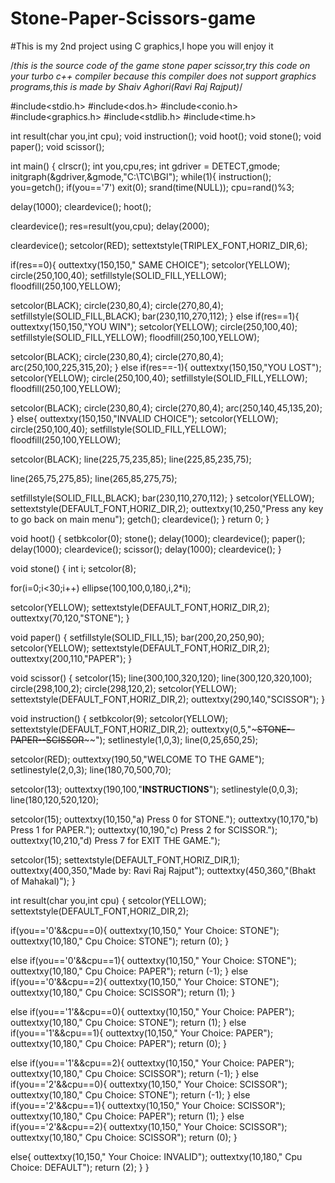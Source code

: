 # Stone-Paper-Scissors-game
#This is my 2nd project using C graphics,I hope you will enjoy it

/*this is the source code of the game stone paper scissor,try this code on your turbo c++ compiler because this compiler does not support graphics programs,this is made by Shaiv Aghori(Ravi Raj Rajput)*/

#include<stdio.h>
#include<dos.h>
#include<conio.h>
#include<graphics.h>
#include<stdlib.h>
#include<time.h>

int result(char you,int cpu);
void instruction();
void hoot();
void stone();
void paper();
void scissor();

int main()
{
clrscr();
int you,cpu,res;
int gdriver = DETECT,gmode; 
initgraph(&gdriver,&gmode,"C:\\TC\\BGI");
while(1){
instruction();
you=getch();
if(you=='7')
exit(0);
srand(time(NULL));
cpu=rand()%3;

delay(1000);
cleardevice();
hoot();

cleardevice();
res=result(you,cpu);
delay(2000);

cleardevice();
setcolor(RED);
settextstyle(TRIPLEX_FONT,HORIZ_DIR,6);

if(res==0){
outtextxy(150,150," SAME CHOICE");
setcolor(YELLOW);
circle(250,100,40);
setfillstyle(SOLID_FILL,YELLOW);
floodfill(250,100,YELLOW);

setcolor(BLACK);
circle(230,80,4);
circle(270,80,4);
setfillstyle(SOLID_FILL,BLACK);
bar(230,110,270,112);
}
else if(res==1){
outtextxy(150,150,"YOU WIN");
setcolor(YELLOW);
circle(250,100,40);
setfillstyle(SOLID_FILL,YELLOW);
floodfill(250,100,YELLOW);

setcolor(BLACK);
circle(230,80,4);
circle(270,80,4);
arc(250,100,225,315,20);
}
else if(res==-1){
outtextxy(150,150,"YOU LOST");
setcolor(YELLOW);
circle(250,100,40);
setfillstyle(SOLID_FILL,YELLOW);
floodfill(250,100,YELLOW);

setcolor(BLACK);
circle(230,80,4);
circle(270,80,4);
arc(250,140,45,135,20);
}
else{
outtextxy(150,150,"INVALID CHOICE");
setcolor(YELLOW);
circle(250,100,40);
setfillstyle(SOLID_FILL,YELLOW);
floodfill(250,100,YELLOW);

setcolor(BLACK);
line(225,75,235,85);
line(225,85,235,75);

line(265,75,275,85);
line(265,85,275,75);

setfillstyle(SOLID_FILL,BLACK);
bar(230,110,270,112);
}
setcolor(YELLOW);
settextstyle(DEFAULT_FONT,HORIZ_DIR,2);
outtextxy(10,250,"Press any key to go back on main menu");
getch();
cleardevice();
}
return 0;
}


void hoot()
{
setbkcolor(0);
stone();
delay(1000);
cleardevice();
paper();
delay(1000);
cleardevice();
scissor();
delay(1000);
cleardevice();
}

void stone()
{
int i;
setcolor(8);

for(i=0;i<30;i++)
ellipse(100,100,0,180,i,2*i);

setcolor(YELLOW);
settextstyle(DEFAULT_FONT,HORIZ_DIR,2);
outtextxy(70,120,"STONE");
}

void paper()
{
setfillstyle(SOLID_FILL,15);
bar(200,20,250,90);
setcolor(YELLOW);
settextstyle(DEFAULT_FONT,HORIZ_DIR,2);
outtextxy(200,110,"PAPER");
}

void scissor()
{
setcolor(15);
line(300,100,320,120);
line(300,120,320,100);
circle(298,100,2);
circle(298,120,2);
setcolor(YELLOW);
settextstyle(DEFAULT_FONT,HORIZ_DIR,2);
outtextxy(290,140,"SCISSOR");
}

void instruction()
{
setbkcolor(9);
setcolor(YELLOW);
settextstyle(DEFAULT_FONT,HORIZ_DIR,2);
outtextxy(0,5,"~~~~~~~~~~~STONE--PAPER--SCISSOR~~~~~~~~~~~~");
setlinestyle(1,0,3);
line(0,25,650,25);

setcolor(RED);
outtextxy(190,50,"WELCOME TO THE GAME");
setlinestyle(2,0,3);
line(180,70,500,70);

setcolor(13);
outtextxy(190,100,"****INSTRUCTIONS****");
setlinestyle(0,0,3);
line(180,120,520,120);

setcolor(15);
outtextxy(10,150,"a) Press 0 for STONE.");
outtextxy(10,170,"b) Press 1 for PAPER.");
outtextxy(10,190,"c) Press 2 for SCISSOR.");
outtextxy(10,210,"d) Press 7 for EXIT THE GAME.");

setcolor(15);
settextstyle(DEFAULT_FONT,HORIZ_DIR,1);
outtextxy(400,350,"Made by: Ravi Raj Rajput");
outtextxy(450,360,"(Bhakt of Mahakal)");
}

int result(char you,int cpu)
{
setcolor(YELLOW);
settextstyle(DEFAULT_FONT,HORIZ_DIR,2);

if(you=='0'&&cpu==0){
outtextxy(10,150," Your Choice: STONE");
outtextxy(10,180," Cpu Choice: STONE");
return (0);
}

else if(you=='0'&&cpu==1){
outtextxy(10,150," Your Choice: STONE");
outtextxy(10,180," Cpu Choice: PAPER");
return (-1);
}
else if(you=='0'&&cpu==2){
outtextxy(10,150," Your Choice: STONE");
outtextxy(10,180," Cpu Choice: SCISSOR");
return (1);
}

else if(you=='1'&&cpu==0){
outtextxy(10,150," Your Choice: PAPER");
outtextxy(10,180," Cpu Choice: STONE");
return (1);
}
else if(you=='1'&&cpu==1){
outtextxy(10,150," Your Choice: PAPER");
outtextxy(10,180," Cpu Choice: PAPER");
return (0);
}

else if(you=='1'&&cpu==2){
outtextxy(10,150," Your Choice: PAPER");
outtextxy(10,180," Cpu Choice: SCISSOR");
return (-1);
}
else if(you=='2'&&cpu==0){
outtextxy(10,150," Your Choice: SCISSOR");
outtextxy(10,180," Cpu Choice: STONE");
return (-1);
}
else if(you=='2'&&cpu==1){
outtextxy(10,150," Your Choice: SCISSOR");
outtextxy(10,180," Cpu Choice: PAPER");
return (1);
}
else if(you=='2'&&cpu==2){
outtextxy(10,150," Your Choice: SCISSOR");
outtextxy(10,180," Cpu Choice: SCISSOR");
return (0);
}

else{
outtextxy(10,150," Your Choice: INVALID");
outtextxy(10,180," Cpu Choice: DEFAULT");
return (2);
}
}
